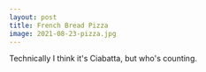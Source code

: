 ```yaml
---
layout: post
title: French Bread Pizza
image: 2021-08-23-pizza.jpg
---
```


Technically I think it's Ciabatta, but who's counting.
